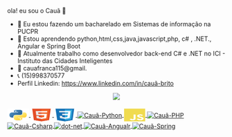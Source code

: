 ola! eu sou o Cauã 👋

- 🏫 Eu estou fazendo um bacharelado em Sistemas de informação na PUCPR
- 🌱 Estou aprendendo python,html,css,java,javascript,php, c# , .NET., Angular e Spring Boot
- 🔭 Atualmente trabalho como desenvolvedor back-end C# e .NET no ICI - Instituto das Cidades Inteligentes
- 📧 cauafranca115@gmail.
- 📞 (15)998370577
- Perfil Linkedin: https://www.linkedin.com/in/cauã-brito
<div align="center">
  <a href="https://github.com/CauaBrito01">
  <img height="180em" src="https://github-readme-stats.vercel.app/api/top-langs/?username=CauaBrito01&layout=compact&langs_count=7&theme=dracula"/>
</div>
<div style="display: inline_block"><br>
  <img align="center" alt="Cauã-Python" height="30" width="50" src="https://raw.githubusercontent.com/devicons/devicon/master/icons/python/python-original.svg">
  <img align="center" alt="Cauã-HTML" height="30" width="50" src="https://raw.githubusercontent.com/devicons/devicon/master/icons/html5/html5-original.svg">
  <img align="center" alt="Cauã-CSS" height="30" width="50" src="https://raw.githubusercontent.com/devicons/devicon/master/icons/css3/css3-original.svg">
  <img align="center" alt="Cauã-Python" height="30" width="50" src="https://cdn.jsdelivr.net/gh/devicons/devicon/icons/java/java-original.svg" />
  <img align="center" alt="Cauã-Js" height="30" width="50" src="https://raw.githubusercontent.com/devicons/devicon/master/icons/javascript/javascript-plain.svg">
  <img align="center" alt="Cauã-PHP" height="30" width="50" src="https://cdn.jsdelivr.net/gh/devicons/devicon/icons/php/php-original.svg" />
  <img align="center" alt="Cauã-Csharp" height="30" width="50" src="https://cdn.jsdelivr.net/gh/devicons/devicon/icons/csharp/csharp-original.svg" />
  <img align="center" alt="dot-net" height="30" width="50" src="https://cdn.jsdelivr.net/gh/devicons/devicon/icons/dot-net/dot-net-original-wordmark.svg" />
  <img align="center" alt="Cauã-Angualr" height="30" width="50" src="https://cdn.jsdelivr.net/gh/devicons/devicon/icons/angularjs/angularjs-original.svg" />                     
  <img align="center" alt="Cauã-Spring" height="30" width="50" src="https://cdn.jsdelivr.net/gh/devicons/devicon/icons/spring/spring-original-wordmark.svg" />                     

</div>
  
